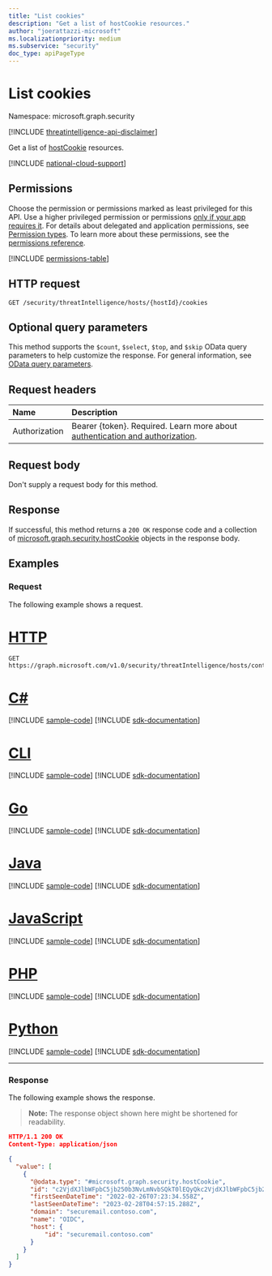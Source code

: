 ```yaml
---
title: "List cookies"
description: "Get a list of hostCookie resources."
author: "joerattazzi-microsoft"
ms.localizationpriority: medium
ms.subservice: "security"
doc_type: apiPageType
---
```


# List cookies

Namespace: microsoft.graph.security

[!INCLUDE [threatintelligence-api-disclaimer](../../includes/threatintelligence-api-disclaimer.md)]

Get a list of [hostCookie](../resources/security-hostcookie.md) resources.

[!INCLUDE [national-cloud-support](../../includes/global-only.md)]

## Permissions

Choose the permission or permissions marked as least privileged for this API. Use a higher privileged permission or permissions [only if your app requires it](/graph/permissions-overview#best-practices-for-using-microsoft-graph-permissions). For details about delegated and application permissions, see [Permission types](/graph/permissions-overview#permission-types). To learn more about these permissions, see the [permissions reference](/graph/permissions-reference).

<!-- { "blockType": "permissions", "name": "security_host_list_cookies" } -->
[!INCLUDE [permissions-table](../includes/permissions/security-host-list-cookies-permissions.md)]

## HTTP request

<!-- {
  "blockType": "ignored"
}
-->

```http
GET /security/threatIntelligence/hosts/{hostId}/cookies
```

## Optional query parameters

This method supports the `$count`, `$select`, `$top`, and `$skip` OData query parameters to help customize the response. For general information, see [OData query parameters](/graph/query-parameters).

## Request headers

| Name          | Description               |
| :------------ | :------------------------ |
|Authorization|Bearer {token}. Required. Learn more about [authentication and authorization](/graph/auth/auth-concepts).|

## Request body

Don't supply a request body for this method.

## Response

If successful, this method returns a `200 OK` response code and a collection of [microsoft.graph.security.hostCookie](../resources/security-hostcookie.md) objects in the response body.

## Examples

### Request

The following example shows a request.

# [HTTP](#tab/http)
<!-- {
  "blockType": "request",
  "name": "list_hostcookie",
  "sampleKeys": ["contoso.com"]
}
-->

```msgraph-interactive
GET https://graph.microsoft.com/v1.0/security/threatIntelligence/hosts/contoso.com/cookies
```

# [C#](#tab/csharp)
[!INCLUDE [sample-code](../includes/snippets/csharp/list-hostcookie-csharp-snippets.md)]
[!INCLUDE [sdk-documentation](../includes/snippets/snippets-sdk-documentation-link.md)]

# [CLI](#tab/cli)
[!INCLUDE [sample-code](../includes/snippets/cli/list-hostcookie-cli-snippets.md)]
[!INCLUDE [sdk-documentation](../includes/snippets/snippets-sdk-documentation-link.md)]

# [Go](#tab/go)
[!INCLUDE [sample-code](../includes/snippets/go/list-hostcookie-go-snippets.md)]
[!INCLUDE [sdk-documentation](../includes/snippets/snippets-sdk-documentation-link.md)]

# [Java](#tab/java)
[!INCLUDE [sample-code](../includes/snippets/java/list-hostcookie-java-snippets.md)]
[!INCLUDE [sdk-documentation](../includes/snippets/snippets-sdk-documentation-link.md)]

# [JavaScript](#tab/javascript)
[!INCLUDE [sample-code](../includes/snippets/javascript/list-hostcookie-javascript-snippets.md)]
[!INCLUDE [sdk-documentation](../includes/snippets/snippets-sdk-documentation-link.md)]

# [PHP](#tab/php)
[!INCLUDE [sample-code](../includes/snippets/php/list-hostcookie-php-snippets.md)]
[!INCLUDE [sdk-documentation](../includes/snippets/snippets-sdk-documentation-link.md)]

# [Python](#tab/python)
[!INCLUDE [sample-code](../includes/snippets/python/list-hostcookie-python-snippets.md)]
[!INCLUDE [sdk-documentation](../includes/snippets/snippets-sdk-documentation-link.md)]

---

### Response

The following example shows the response.

> **Note:** The response object shown here might be shortened for readability.

<!-- {
  "blockType": "response",
  "truncated": true,
  "@odata.type": "Collection(microsoft.graph.security.hostCookie)"
}
-->

```json
HTTP/1.1 200 OK
Content-Type: application/json

{
  "value": [
    {
      "@odata.type": "#microsoft.graph.security.hostCookie",
      "id": "c2VjdXJlbWFpbC5jb250b3NvLmNvbSQkT0lEQyQkc2VjdXJlbWFpbC5jb250b3NvLmNvbQ==",
      "firstSeenDateTime": "2022-02-26T07:23:34.558Z",
      "lastSeenDateTime": "2023-02-28T04:57:15.288Z",
      "domain": "securemail.contoso.com",
      "name": "OIDC",
      "host": {
          "id": "securemail.contoso.com"
      }
    }
  ]
}
```
